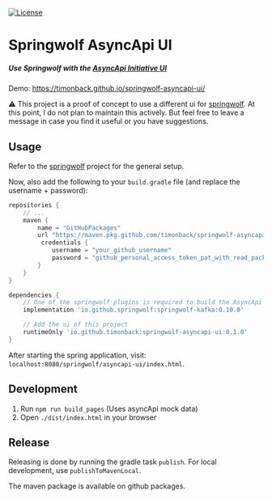 [![License](https://img.shields.io/badge/License-Apache%202.0-blue.svg)](https://opensource.org/licenses/Apache-2.0)

# Springwolf AsyncApi UI
##### Use Springwolf with the [AsyncApi Initiative UI](https://github.com/asyncapi/asyncapi-react)

Demo: https://timonback.github.io/springwolf-asyncapi-ui/

:warning: This project is a proof of concept to use a different ui for [springwolf](https://github.com/springwolf/springwolf-core). At this point, I do not plan to maintain this actively. But feel free to leave a message in case you find it useful or you have suggestions.

## Usage
Refer to the [springwolf](https://github.com/springwolf/springwolf-core) project for the general setup.

Now, also add the following to your `build.gradle` file (and replace the username + password):

```groovy
repositories {
    // ...
    maven {
        name = "GitHubPackages"
        url "https://maven.pkg.github.com/timonback/springwolf-asyncapi-ui"
         credentials {
            username = "your_github_username"
            password = "github_personal_access_token_pat_with_read_packages_permission"
        }
    }
}

dependencies {
    // One of the springwolf plugins is required to build the AsyncApi document (general setup)
    implementation 'io.github.springwolf:springwolf-kafka:0.10.0'

    // Add the ui of this project
    runtimeOnly 'io.github.timonback:springwolf-asyncapi-ui:0.1.0'
}
```

After starting the spring application, visit: `localhost:8080/springwolf/asyncapi-ui/index.html`.

## Development
1. Run `npm run build_pages` (Uses asyncApi mock data)
2. Open `./dist/index.html` in your browser

## Release

Releasing is done by running the gradle task `publish`. For local development, use `publishToMavenLocal`.

The maven package is available on github packages.
